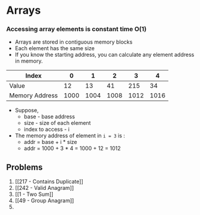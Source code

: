 # Arrays
### Accessing array elements is constant time O(1)
- Arrays are stored in contiguous memory blocks
- Each element has the same size
- If you know the starting address, you can calculate any element address in memory.

| Index          | 0    | 1    | 2    | 3    | 4    |
| -------------- | ---- | ---- | ---- | ---- | ---- |
| Value          | 12   | 13   | 41   | 215  | 34   |
| Memory Address | 1000 | 1004 | 1008 | 1012 | 1016 |
- Suppose,
	- base - base address 
	- size - size of each element
	- index to access - i
- The memory address of element in `i = 3` is :
	- addr = base + i * size
	- addr = 1000 + 3 * 4 = 1000 + 12 = 1012 

## Problems
1.  [[217 - Contains Duplicate]] 
2. [[242 - Valid Anagram]] 
3. [[1 - Two Sum]]
4. [[49 - Group Anagram]]
5. 